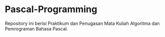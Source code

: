 # Pascal-Programming

Repository ini berisi Praktikum dan Penugasan Mata Kuliah Algoritma dan Pemrograman Bahasa Pascal.
